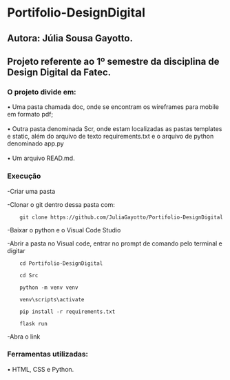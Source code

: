 # Portifolio-DesignDigital
<h2> Autora:  Júlia Sousa Gayotto. </h2>
<h2> Projeto referente ao 1º semestre da disciplina de Design Digital da Fatec. </h2>
<h3> O projeto divide em: </h3>
<p>•	Uma pasta chamada doc, onde se encontram os wireframes para mobile em formato pdf;
  <br>
  <br>
•	Outra pasta denominada Scr, onde estam localizadas as pastas templates e static, além do arquivo de texto requirements.txt e o arquivo de python denominado app.py
  <br>
  <br>
    •	Um arquivo READ.md. </p>
<h3>Execução</h3>
-Criar uma pasta

-Clonar o git dentro dessa pasta com:

```console 
	git clone https://github.com/JuliaGayotto/Portifolio-DesignDigital
```

-Baixar o python e o Visual Code Studio 

-Abrir a pasta no Visual code, entrar no prompt de comando pelo terminal e digitar 

```console 
	cd Portifolio-DesignDigital
```

```console 
	cd Src
```

```console 
	python -m venv venv
```

```console 
	venv\scripts\activate
```

```console 
	pip install -r requirements.txt
```

```console 
	flask run
```
-Abra o link

<h3> Ferramentas utilizadas: </h3>
<p> • HTML, CSS e Python.</p>







